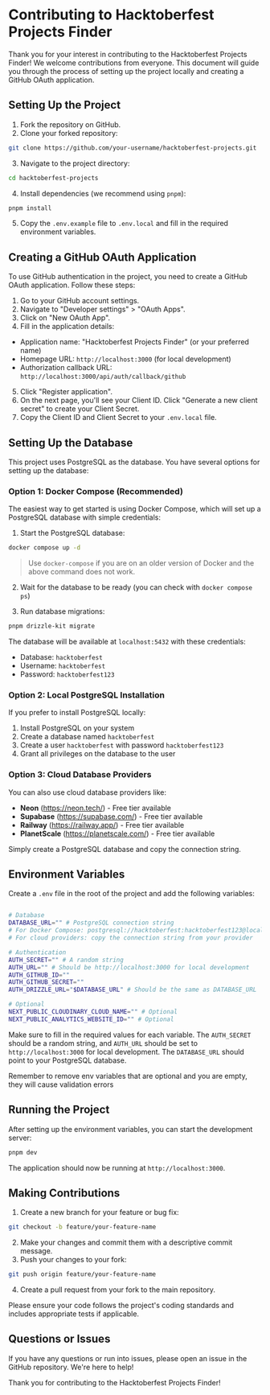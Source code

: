 # Contributing to Hacktoberfest Projects Finder

Thank you for your interest in contributing to the Hacktoberfest Projects Finder! We welcome contributions from everyone. This document will guide you through the process of setting up the project locally and creating a GitHub OAuth application.

## Setting Up the Project

1. Fork the repository on GitHub.
2. Clone your forked repository:

```sh
git clone https://github.com/your-username/hacktoberfest-projects.git
```

3. Navigate to the project directory:

```sh
cd hacktoberfest-projects
```

4. Install dependencies (we recommend using `pnpm`):

```sh
pnpm install
```

5. Copy the `.env.example` file to `.env.local` and fill in the required environment variables.

## Creating a GitHub OAuth Application

To use GitHub authentication in the project, you need to create a GitHub OAuth application. Follow these steps:

1. Go to your GitHub account settings.
2. Navigate to "Developer settings" > "OAuth Apps".
3. Click on "New OAuth App".
4. Fill in the application details:

- Application name: "Hacktoberfest Projects Finder" (or your preferred name)
- Homepage URL: `http://localhost:3000` (for local development)
- Authorization callback URL: `http://localhost:3000/api/auth/callback/github`

5. Click "Register application".
6. On the next page, you'll see your Client ID. Click "Generate a new client secret" to create your Client Secret.
7. Copy the Client ID and Client Secret to your `.env.local` file.

## Setting Up the Database

This project uses PostgreSQL as the database. You have several options for setting up the database:

### Option 1: Docker Compose (Recommended)

The easiest way to get started is using Docker Compose, which will set up a PostgreSQL database with simple credentials:

1. Start the PostgreSQL database:

```sh
docker compose up -d
```

> Use `docker-compose` if you are on an older version of Docker and the above command does not work.

2. Wait for the database to be ready (you can check with `docker compose ps`)

3. Run database migrations:

```sh
pnpm drizzle-kit migrate
```

The database will be available at `localhost:5432` with these credentials:

- Database: `hacktoberfest`
- Username: `hacktoberfest`
- Password: `hacktoberfest123`

### Option 2: Local PostgreSQL Installation

If you prefer to install PostgreSQL locally:

1. Install PostgreSQL on your system
2. Create a database named `hacktoberfest`
3. Create a user `hacktoberfest` with password `hacktoberfest123`
4. Grant all privileges on the database to the user

### Option 3: Cloud Database Providers

You can also use cloud database providers like:

- **Neon** (https://neon.tech/) - Free tier available
- **Supabase** (https://supabase.com/) - Free tier available
- **Railway** (https://railway.app/) - Free tier available
- **PlanetScale** (https://planetscale.com/) - Free tier available

Simply create a PostgreSQL database and copy the connection string.

## Environment Variables

Create a `.env` file in the root of the project and add the following variables:

```sh

# Database
DATABASE_URL="" # PostgreSQL connection string
# For Docker Compose: postgresql://hacktoberfest:hacktoberfest123@localhost:5432/hacktoberfest
# For cloud providers: copy the connection string from your provider

# Authentication
AUTH_SECRET="" # A random string
AUTH_URL="" # Should be http://localhost:3000 for local development
AUTH_GITHUB_ID=""
AUTH_GITHUB_SECRET=""
AUTH_DRIZZLE_URL="$DATABASE_URL" # Should be the same as DATABASE_URL

# Optional
NEXT_PUBLIC_CLOUDINARY_CLOUD_NAME="" # Optional
NEXT_PUBLIC_ANALYTICS_WEBSITE_ID="" # Optional
```

Make sure to fill in the required values for each variable. The `AUTH_SECRET` should be a random string, and `AUTH_URL` should be set to `http://localhost:3000` for local development. The `DATABASE_URL` should point to your PostgreSQL database.

Remember to remove env variables that are optional and you are empty, they will cause validation errors

## Running the Project

After setting up the environment variables, you can start the development server:

```sh
pnpm dev
```

The application should now be running at `http://localhost:3000`.

## Making Contributions

1. Create a new branch for your feature or bug fix:

```sh
git checkout -b feature/your-feature-name
```

2. Make your changes and commit them with a descriptive commit message.
3. Push your changes to your fork:

```sh
git push origin feature/your-feature-name
```

4. Create a pull request from your fork to the main repository.

Please ensure your code follows the project's coding standards and includes appropriate tests if applicable.

## Questions or Issues

If you have any questions or run into issues, please open an issue in the GitHub repository. We're here to help!

Thank you for contributing to the Hacktoberfest Projects Finder!
